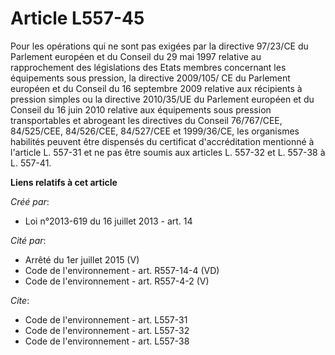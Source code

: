 # Article L557-45

Pour les opérations qui ne sont pas exigées par la directive 97/23/CE du Parlement européen et du Conseil du 29 mai 1997
relative au rapprochement des législations des Etats membres concernant les équipements sous pression, la directive 2009/105/
CE du Parlement européen et du Conseil du 16 septembre 2009 relative aux récipients à pression simples ou la directive
2010/35/UE du Parlement européen et du Conseil du 16 juin 2010 relative aux équipements sous pression transportables et
abrogeant les directives du Conseil 76/767/CEE, 84/525/CEE, 84/526/CEE, 84/527/CEE et 1999/36/CE, les organismes habilités
peuvent être dispensés du certificat d'accréditation mentionné à l'article L. 557-31 et ne pas être soumis aux articles L.
557-32 et L. 557-38 à L. 557-41.

**Liens relatifs à cet article**

_Créé par_:

  - Loi n°2013-619 du 16 juillet 2013 - art. 14

_Cité par_:

  - Arrêté du 1er juillet 2015 (V)
  - Code de l'environnement - art. R557-14-4 (VD)
  - Code de l'environnement - art. R557-4-2 (V)

_Cite_:

  - Code de l'environnement - art. L557-31
  - Code de l'environnement - art. L557-32
  - Code de l'environnement - art. L557-38
